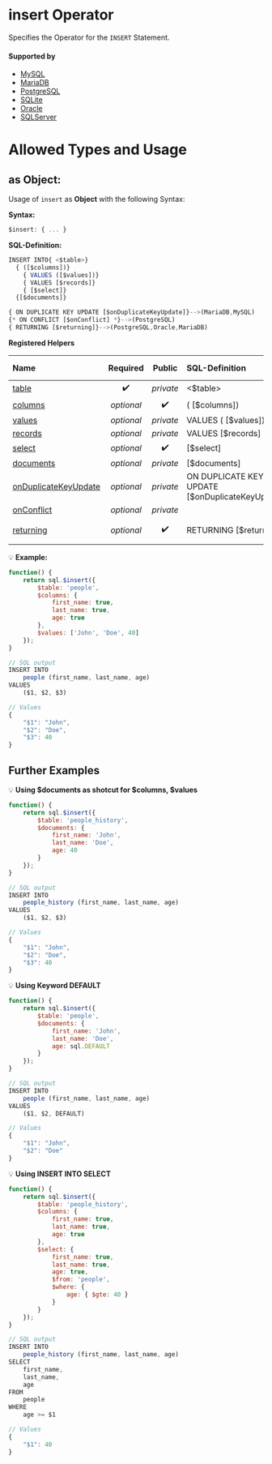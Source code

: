 # insert Operator
Specifies the Operator for the `INSERT` Statement.

#### Supported by
- [MySQL](https://dev.mysql.com/doc/refman/5.7/en/insert.html)
- [MariaDB](https://mariadb.com/kb/en/library/insert/)
- [PostgreSQL](https://www.postgresql.org/docs/9.5/static/sql-insert.html)
- [SQLite](https://sqlite.org/lang_insert.html)
- [Oracle](https://docs.oracle.com/cd/B12037_01/server.101/b10759/statements_9014.htm#i2111652)
- [SQLServer](https://docs.microsoft.com/en-us/sql/t-sql/statements/insert-transact-sql)

# Allowed Types and Usage

## as Object:

Usage of `insert` as **Object** with the following Syntax:

**Syntax:**

```javascript
$insert: { ... }
```

**SQL-Definition:**
```javascript
INSERT INTO{ <$table>}
  { ([$columns])}
    { VALUES ([$values])}
    { VALUES [$records]}
    { [$select]}
  {[$documents]}

{ ON DUPLICATE KEY UPDATE [$onDuplicateKeyUpdate]}-->(MariaDB,MySQL)
{* ON CONFLICT [$onConflict] *}-->(PostgreSQL)
{ RETURNING [$returning]}-->(PostgreSQL,Oracle,MariaDB)
```

**Registered Helpers**

Name|Required|Public|SQL-Definition|Supported by
:---|:------:|:----:|:-------------|:-----------
[table](./private/table/)|:heavy_check_mark:|*private*|  <$table>|
[columns](../../helpers/ddl/columns/)|*optional*|:heavy_check_mark:| ( [$columns])|
[values](./private/values/)|*optional*|*private*| VALUES ( [$values])|
[records](./private/records/)|*optional*|*private*| VALUES  [$records]|
[select](../../operators/select/)|*optional*|:heavy_check_mark:|  [$select]|
[documents](./private/documents/)|*optional*|*private*| [$documents]|
[onDuplicateKeyUpdate](./private/onDuplicateKeyUpdate/)|*optional*|*private*| ON DUPLICATE KEY UPDATE  [$onDuplicateKeyUpdate]|`MariaDB` `MySQL` 
[onConflict](./private/onConflict/)|*optional*|*private*||`PostgreSQL` 
[returning](../../helpers/queries/returning/)|*optional*|:heavy_check_mark:| RETURNING  [$returning]|`PostgreSQL` `Oracle` `MariaDB` 

:bulb: **Example:**
```javascript
function() {
    return sql.$insert({
        $table: 'people',
        $columns: {
            first_name: true,
            last_name: true,
            age: true
        },
        $values: ['John', 'Doe', 40]
    });
}

// SQL output
INSERT INTO
    people (first_name, last_name, age)
VALUES
    ($1, $2, $3)

// Values
{
    "$1": "John",
    "$2": "Doe",
    "$3": 40
}
```

## Further Examples

:bulb: **Using $documents as shotcut for $columns, $values**
```javascript
function() {
    return sql.$insert({
        $table: 'people_history',
        $documents: {
            first_name: 'John',
            last_name: 'Doe',
            age: 40
        }
    });
}

// SQL output
INSERT INTO
    people_history (first_name, last_name, age)
VALUES
    ($1, $2, $3)

// Values
{
    "$1": "John",
    "$2": "Doe",
    "$3": 40
}
```

:bulb: **Using Keyword DEFAULT**
```javascript
function() {
    return sql.$insert({
        $table: 'people',
        $documents: {
            first_name: 'John',
            last_name: 'Doe',
            age: sql.DEFAULT
        }
    });
}

// SQL output
INSERT INTO
    people (first_name, last_name, age)
VALUES
    ($1, $2, DEFAULT)

// Values
{
    "$1": "John",
    "$2": "Doe"
}
```

:bulb: **Using INSERT INTO SELECT**
```javascript
function() {
    return sql.$insert({
        $table: 'people_history',
        $columns: {
            first_name: true,
            last_name: true,
            age: true
        },
        $select: {
            first_name: true,
            last_name: true,
            age: true,
            $from: 'people',
            $where: {
                age: { $gte: 40 }
            }
        }
    });
}

// SQL output
INSERT INTO
    people_history (first_name, last_name, age)
SELECT
    first_name,
    last_name,
    age
FROM
    people
WHERE
    age >= $1

// Values
{
    "$1": 40
}
```

